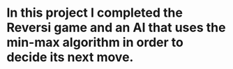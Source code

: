 # In this project I completed the Reversi game and an AI that uses the min-max algorithm in order to decide its next move.
